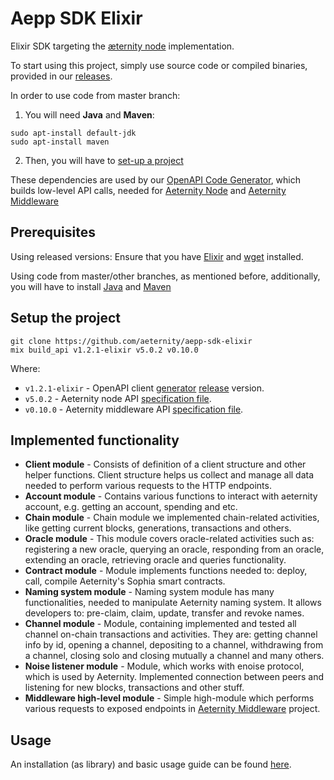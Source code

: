 # Aepp SDK Elixir

Elixir SDK targeting the [æternity node](https://github.com/aeternity/aeternity) implementation.

To start using this project, simply use source code or compiled binaries, provided in our [releases](https://github.com/aeternity/aepp-sdk-elixir/releases).


In order to use code from master branch:
1. You will need **Java** and **Maven**:

```
sudo apt-install default-jdk
sudo apt-install maven
```
2. Then, you will have to [set-up a project](https://github.com/aeternity/aepp-sdk-elixir#setup-the-project)

These dependencies are used by our [OpenAPI Code Generator](https://github.com/aeternity/openapi-generator), which builds low-level API calls, needed for [Aeternity Node](https://github.com/aeternity/aeternity) and [Aeternity Middleware](https://github.com/aeternity/aepp-middleware)
## Prerequisites
Using released versions:
Ensure that you have [Elixir](https://elixir-lang.org/install.html) and [wget](https://www.gnu.org/software/wget/) installed.

Using code from master/other branches, as mentioned before, additionally, you will have to install [Java](https://java.com/en/download/help/download_options.xml) and [Maven](https://maven.apache.org/install.html)
## Setup the project

```
git clone https://github.com/aeternity/aepp-sdk-elixir
mix build_api v1.2.1-elixir v5.0.2 v0.10.0
```
Where:
 - `v1.2.1-elixir` - OpenAPI client [generator](https://github.com/aeternity/openapi-generator/tree/elixir-adjustment#openapi-generator) [release](https://github.com/aeternity/openapi-generator/releases) version.
 - `v5.0.2` - Aeternity node API [specification file](https://github.com/aeternity/aeternity/blob/v5.0.2/apps/aehttp/priv/swagger.yaml).
 - `v0.10.0` - Aeternity middleware API [specification file](https://github.com/aeternity/aepp-middleware/blob/v0.10.0/swagger/swagger.json).
## Implemented functionality
- **Client module** - Consists of definition of a client structure and other helper functions. Client structure helps us collect and manage all data needed to perform various requests to the HTTP endpoints.
- **Account module** - Contains various functions to interact with aeternity account, e.g. getting an account, spending and etc.
- **Chain module** - Chain module we implemented chain-related activities, like getting current blocks, generations, transactions and others.
- **Oracle module** - This module covers oracle-related activities such as: registering a new oracle, querying an oracle, responding from an oracle, extending an oracle, retrieving oracle and queries functionality.
- **Contract module** - Module implements functions needed to: deploy, call, compile Aeternity's Sophia smart contracts.
- **Naming system module** - Naming system module has many functionalities, needed to manipulate Aeternity naming system. It allows developers to: pre-claim, claim, update, transfer and revoke names.
- **Channel module** - Module, containing implemented and tested all channel on-chain transactions and activities. They are: getting channel info by id, opening a channel, depositing to a channel, withdrawing from a channel, closing solo and closing mutually a channel and many others.
- **Noise listener module** - Module, which works with enoise protocol, which is used by Aeternity. Implemented connection between peers and listening for new blocks, transactions and other stuff.
- **Middleware high-level module** - Simple high-module which performs various requests to exposed endpoints in [Aeternity Middleware](https://github.com/aeternity/aepp-middleware) project. 

## Usage
An installation (as library) and basic usage guide can be found [here](https://github.com/aeternity/aepp-sdk-elixir/tree/master/examples/usage.md).
